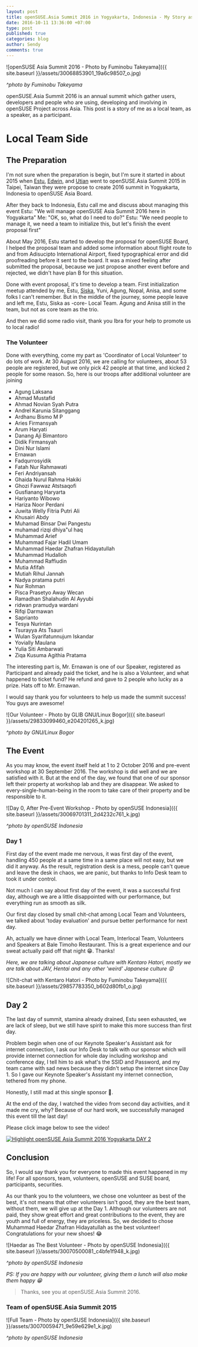 ```yaml
---
layout: post
title: openSUSE.Asia Summit 2016 in Yogyakarta, Indonesia - My Story as Local Team
date: 2016-10-11 13:36:00 +07:00
type: post
published: true
categories: blog
author: Sendy
comments: true
---
```


![openSUSE Asia Summit 2016 - Photo by Fuminobu Takeyama]({{ site.baseurl }}/assets/30068853901_19a6c98507_o.jpg)

*^photo by Fuminobu Takeyama*

openSUSE.Asia Summit 2016 is an annual summit which gather users, developers and people who are using, developing and involving in openSUSE Project across Asia. This post is a story of me as a local team, as a speaker, as a participant.

# Local Team Side

## The Preparation

I'm not sure when the preparation is begin, but I'm sure it started in about 2015 when [Estu](https://tuanpembual.wordpress.com/), [Edwin](http://medwinz.blogspot.co.id/), and [Utian](http://utian.azoebs.com/) went to openSUSE.Asia Summit 2015 in Taipei, Taiwan  they were propose to create 2016 summit in Yogyakarta, Indonesia to openSUSE Asia Board.

After they back to Indonesia, Estu call me and discuss about managing this event
Estu: "We will manage openSUSE Asia Summit 2016 here in Yogyakarta"
Me: "OK, so, what do I need to do?"
Estu: "We need people to manage it, we need a team to initialize this, but let's finish the event proposal first"

About May 2016, Estu started to develop the proposal for openSUSE Board, I helped the proposal team and added some information about flight route to and from Adisucipto International Airport, fixed typographical error and did proofreading before it sent to the board. It was a mixed feeling after submitted the proposal, because we just propose another event before and rejected, we didn't have plan B for this situation.

Done with event proposal, it's time to develop a team. First initialization meetup attended by me, Estu, [Siska](https://iskandarsiska.wordpress.com), Yuni, Agung, Nopal, Anisa, and some folks I can't remember. But in the middle of the journey, some people leave and left me, Estu, Siska as -core- Local Team. Agung and Anisa still in the team, but not as core team as the trio.

And then we did some radio visit, thank you Ibra for your help to promote us to local radio!

### The Volunteer

Done with everything, come my part as 'Coordinator of Local Volunteer' to do lots of work. At 30 August 2016, we are calling for volunteers, about 53 people are registered, but we only pick 42 people at that time, and kicked 2 people for some reason. So, here is our troops after additional volunteer are joining

* Agung Laksana
* Ahmad Mustafid
* Ahmad Novian Syah Putra
* Andrel Karunia Sitanggang
* Ardhanu Bismo M P
* Aries Firmansyah
* Arum Haryati 
* Danang Aji Bimantoro
* Didik Firmansyah
* Dini Nur Islami
* Ernawan
* Fadqurrosyidik
* Fatah Nur Rahmawati
* Feri Andriyansah
* Ghaida Nurul Rahma Hakiki
* Ghozi Fawwaz Atstsaqofi
* Gusfianang Haryarta
* Hariyanto Wibowo
* Hariza Noor Perdani
* Juwita Welly Fitria Putri Ali
* Khusairi Abdy
* Muhamad Binsar Dwi Pangestu
* muhamad rizqi dhiya"ul haq
* Muhammad Arief
* Muhammad Fajar Hadil Umam
* Muhammad Haedar Zhafran Hidayatullah
* Muhammad Hudalloh
* Muhammad Raffiudin
* Mutia Afifah 
* Mutiah Rihul Jannah
* Nadya pratama putri 
* Nur Rohman
* Pisca Prasetyo Away Wecan 
* Ramadhan Shalahudin Al Ayyubi
* ridwan pramudya wardani 
* Rifqi Darmawan
* Saprianto
* Tesya Nurintan
* Tsurayya Ats Tsauri
* Wulan Syarifatunnujum Iskandar
* Yovially Maulana
* Yulia Siti Ambarwati
* Ziqa Kusuma Agithia Pratama

The interesting part is, Mr. Ernawan is one of our Speaker, registered as Participant and already paid the ticket, and he is also a Volunteer, and what happened to ticket fund? He refund and gave to 2 people who lucky as a prize. Hats off to Mr. Ernawan.

I would say thank you for volunteers to help us made the summit success! You guys are awesome!

![Our Volunteer - Photo by GLIB GNU/Linux Bogor]({{ site.baseurl }}/assets/29833099460_e204201265_k.jpg)

*^photo by GNU/Linux Bogor*

## The Event

As you may know, the event itself held at 1 to 2 October 2016 and pre-event workshop at 30 September 2016. The workshop is did well and we are satisfied with it. But at the end of the day, we found that one of our sponsor left their property at workshop lab and they are disappear. We asked to every-single-human-being in the room to take care of their property and be responsible to it.

![Day 0, After Pre-Event Workshop - Photo by openSUSE Indonesia]({{ site.baseurl }}/assets/30069701311_2d4232c761_k.jpg)

*^photo by openSUSE Indonesia*

### Day 1

First day of the event made me nervous, it was first day of the event, handling 450 people at a same time in a same place will not easy, but we did it anyway. As the result, registration desk is a mess, people can't queue and leave the desk in chaos, we are panic, but thanks to Info Desk team to took it under control.

Not much I can say about first day of the event, it was a successful first day, although we are a little disappointed with our performance, but everything run as smooth as silk.

Our first day closed by small chit-chat among Local Team and Volunteers, we talked about 'today evaluation' and pursue better performance for next day.

Ah, actually we have dinner with Local Team, Interlocal Team, Volunteers and Speakers at Bale Timoho Restaurant. This is a great experience and our sweat actually paid off that night :grin:. Thanks!

*Here, we are talking about Japanese culture with Kentaro Hatori, mostly we are talk about JAV, Hentai and any other 'weird' Japanese culture :stuck_out_tongue_closed_eyes:*

![Chit-chat with Kentaro Hatori - Photo by Fuminobu Takeyama]({{ site.baseurl }}/assets/29857783350_b602d80fb1_o.jpg)

## Day 2

The last day of summit, stamina already drained, Estu seen exhausted, we are lack of sleep, but we still have spirit to make this more success than first day.

Problem begin when one of our Keynote Speaker's Assistant ask for internet connection, I ask our Info Desk to talk with our sponsor which will provide internet connection for whole day including workshop and conference day, I tell him to ask what's the SSID and Password, and my team came with sad news because they didn't setup the internet since Day 1. So I gave our Keynote Speaker's Assistant my internet connection, tethered from my phone.

Honestly, I still mad at this single sponsor :triumph:.

At the end of the day, I watched the video from second day activities, and it made me cry, why? Because of our hard work, we successfully managed this event till the last day!

Please click image below to see the video!

[![Highlight openSUSE Asia Summit 2016 Yogyakarta DAY 2](http://img.youtube.com/vi/o1tNvUtSm_U/0.jpg)](http://www.youtube.com/watch?v=o1tNvUtSm_U)

## Conclusion

So, I would say thank you for everyone to made this event happened in my life! For all sponsors, team, volunteers, openSUSE and SUSE board, participants, securities.

As our thank you to the volunteers, we chose one volunteer as best of the best, it's not means that other volunteers isn't good, they are the best team, without them, we will give up at the Day 1. Although our volunteers are not paid, they show great effort and great contributions to the event, they are youth and full of energy, they are priceless. So, we decided to chose Muhammad Haedar Zhafran Hidayatullah as the best volunteer! Congratulations for your new shoes! :joy:

![Haedar as The Best Volunteer - Photo by openSUSE Indonesia]({{ site.baseurl }}/assets/30070500081_c4bfe1f948_k.jpg)

*^photo by openSUSE Indonesia*

*PS: If you are happy with our volunteer, giving them a lunch will also make them happy :grin:*

> Thanks, see you at openSUSE.Asia Summit 2016.

### Team of openSUSE.Asia Summit 2015

![Full Team - Photo by openSUSE Indonesia]({{ site.baseurl }}/assets/30070059471_9e59e629e1_k.jpg)

*^photo by openSUSE Indonesia*